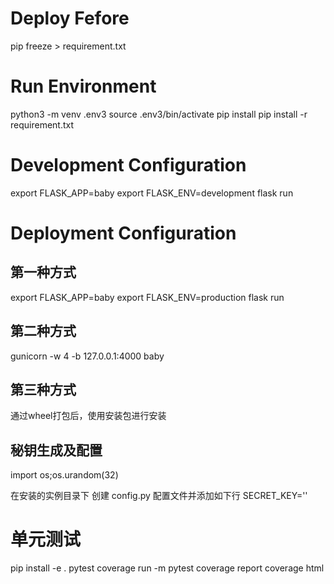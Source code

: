 # Deploy Fefore
pip freeze > requirement.txt

# Run Environment

python3 -m venv .env3
source .env3/bin/activate
pip install
pip install -r requirement.txt

# Development Configuration

export FLASK_APP=baby
export FLASK_ENV=development
flask run

# Deployment Configuration

## 第一种方式
export FLASK_APP=baby
export FLASK_ENV=production
flask run

## 第二种方式
gunicorn -w 4 -b 127.0.0.1:4000 baby

## 第三种方式
通过wheel打包后，使用安装包进行安装

## 秘钥生成及配置
import os;os.urandom(32)

在安装的实例目录下 创建 config.py 配置文件并添加如下行
SECRET_KEY=''

# 单元测试
pip install -e .
pytest
coverage run -m pytest
coverage report
coverage html

